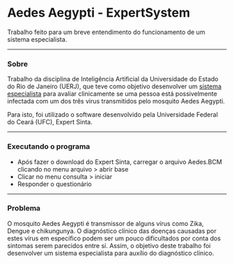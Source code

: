 # Aedes Aegypti - ExpertSystem

Trabalho feito para um breve entendimento do funcionamento de um sistema especialista.

---
### Sobre

Trabalho da disciplina de Inteligência Artificial da Universidade do Estado do Rio de Janeiro (UERJ), que teve como objetivo desenvolver um [sistema especialista](https://pt.wikipedia.org/wiki/Sistema_especialista) para avaliar clinicamente se uma pessoa está possivelmente infectada com um dos três virus transmitidos pelo mosquito Aedes Aegypti.

Para isto, foi utilizado o software desenvolvido pela Universidade Federal do Ceará (UFC), Expert Sinta.

---
### Executando o programa

- Após fazer o download do Expert Sinta, carregar o arquivo Aedes.BCM clicando no menu arquivo > abrir base
- Clicar no menu consulta > iniciar
- Responder o questionário

---
### Problema

O mosquito Aedes Aegypti é transmissor de alguns vírus como Zika, Dengue e chikungunya. O diagnóstico clínico das doenças causadas por estes vírus em específico podem ser um pouco dificultados por conta dos sintomas serem parecidos entre sí. Assim, o objetivo deste trabalho foi desenvolver um sistema especialista para auxílio do diagnóstico clínico.

